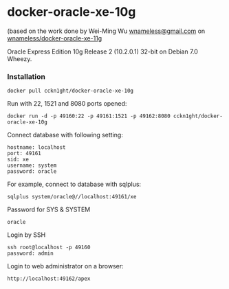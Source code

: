 docker-oracle-xe-10g
====================

(based on the work done by Wei-Ming Wu <wnameless@gmail.com> on
[wnameless/docker-oracle-xe-11g](https://github.com/wnameless/docker-oracle-xe-11g)

Oracle Express Edition 10g Release 2 (10.2.0.1) 32-bit on Debian 7.0 Wheezy.


### Installation
```
docker pull cckn1ght/docker-oracle-xe-10g
```

Run with 22, 1521 and 8080 ports opened:
```
docker run -d -p 49160:22 -p 49161:1521 -p 49162:8080 cckn1ght/docker-oracle-xe-10g
```

Connect database with following setting:
```
hostname: localhost
port: 49161
sid: xe
username: system
password: oracle
```

For example, connect to database with sqlplus:
```
sqlplus system/oracle@//localhost:49161/xe
```

Password for SYS & SYSTEM
```
oracle
```

Login by SSH
```
ssh root@localhost -p 49160
password: admin
```

Login to web administrator on a browser:
```
http://localhost:49162/apex
```
